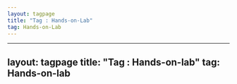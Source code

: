 ```yaml
---
layout: tagpage
title: "Tag : Hands-on-Lab"
tag: Hands-on-Lab
---
```

---
layout: tagpage
title: "Tag : Hands-on-lab"
tag: Hands-on-lab
---
